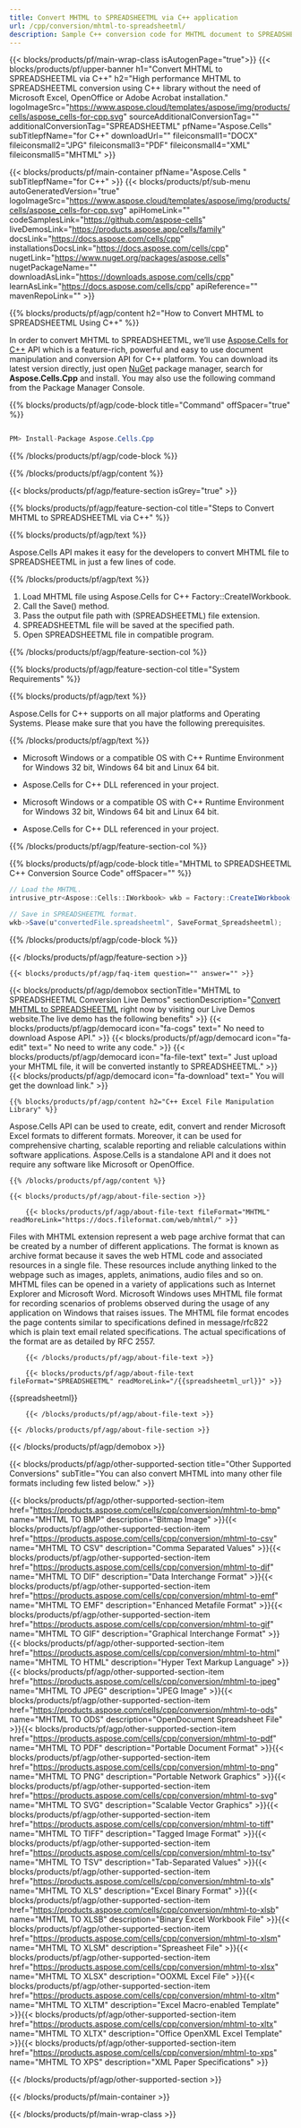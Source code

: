 ```yaml
---
title: Convert MHTML to SPREADSHEETML via C++ application 
url: /cpp/conversion/mhtml-to-spreadsheetml/ 
description: Sample C++ conversion code for MHTML document to SPREADSHEETML format. Programmers can use this source code for batch MHTML to SPREADSHEETML conversion within any C++ Application.
---
```


{{< blocks/products/pf/main-wrap-class isAutogenPage="true">}}
{{< blocks/products/pf/upper-banner h1="Convert MHTML to SPREADSHEETML via C++" h2="High performance MHTML to SPREADSHEETML conversion using C++ library without the need of Microsoft Excel, OpenOffice or Adobe Acrobat installation." logoImageSrc="https://www.aspose.cloud/templates/aspose/img/products/cells/aspose_cells-for-cpp.svg" sourceAdditionalConversionTag="" additionalConversionTag="SPREADSHEETML" pfName="Aspose.Cells" subTitlepfName="for C++" downloadUrl="" fileiconsmall1="DOCX" fileiconsmall2="JPG" fileiconsmall3="PDF" fileiconsmall4="XML" fileiconsmall5="MHTML" >}}

{{< blocks/products/pf/main-container pfName="Aspose.Cells " subTitlepfName="for C++" >}}
{{< blocks/products/pf/sub-menu autoGeneratedVersion="true" logoImageSrc="https://www.aspose.cloud/templates/aspose/img/products/cells/aspose_cells-for-cpp.svg" apiHomeLink="" codeSamplesLink="https://github.com/aspose-cells" liveDemosLink="https://products.aspose.app/cells/family" docsLink="https://docs.aspose.com/cells/cpp" installationsDocsLink="https://docs.aspose.com/cells/cpp" nugetLink="https://www.nuget.org/packages/aspose.cells" nugetPackageName="" downloadAsLink="https://downloads.aspose.com/cells/cpp" learnAsLink="https://docs.aspose.com/cells/cpp" apiReference="" mavenRepoLink="" >}}

{{% blocks/products/pf/agp/content h2="How to Convert MHTML to SPREADSHEETML Using C++" %}}

 In order to convert MHTML to SPREADSHEETML, we’ll use
 [Aspose.Cells for C++](https://products.aspose.com/cells/cpp) 
 API which is a feature-rich, powerful and easy to use document manipulation and conversion API for C++ platform. You can download its latest version directly, just open
 [NuGet](https://www.nuget.org/packages/aspose.cells) 
 package manager, search for
 **Aspose.Cells.Cpp** 
 and install. You may also use the following command from the Package Manager Console.

{{% blocks/products/pf/agp/code-block title="Command" offSpacer="true" %}}

```cs

PM> Install-Package Aspose.Cells.Cpp

```

{{% /blocks/products/pf/agp/code-block %}}

{{% /blocks/products/pf/agp/content %}}

{{< blocks/products/pf/agp/feature-section isGrey="true" >}}

{{% blocks/products/pf/agp/feature-section-col title="Steps to Convert MHTML to SPREADSHEETML via C++" %}}

{{% blocks/products/pf/agp/text %}}

 Aspose.Cells API makes it easy for the developers to convert MHTML file to SPREADSHEETML in just a few lines of code.

{{% /blocks/products/pf/agp/text %}}

1. Load MHTML file using Aspose.Cells for C++ Factory::CreateIWorkbook.
1. Call the Save() method.
1. Pass the output file path with (SPREADSHEETML) file extension.
1. SPREADSHEETML file will be saved at the specified path.
1. Open SPREADSHEETML file in compatible program.


{{% /blocks/products/pf/agp/feature-section-col %}}

{{% blocks/products/pf/agp/feature-section-col title="System Requirements" %}}

{{% blocks/products/pf/agp/text %}}

 Aspose.Cells for C++ supports on all major platforms and Operating Systems. Please make sure that you have the following prerequisites.

{{% /blocks/products/pf/agp/text %}}

- Microsoft Windows or a compatible OS with C++ Runtime Environment for Windows 32 bit, Windows 64 bit and Linux 64 bit.
- Aspose.Cells for C++ DLL referenced in your project.

-  Microsoft Windows or a compatible OS with C++ Runtime Environment for Windows 32 bit, Windows 64 bit and Linux 64 bit.
-  Aspose.Cells for C++ DLL referenced in your project.

{{% /blocks/products/pf/agp/feature-section-col %}}

{{% blocks/products/pf/agp/code-block title="MHTML to SPREADSHEETML C++ Conversion Source Code" offSpacer="" %}}

```cs
// Load the MHTML.
intrusive_ptr<Aspose::Cells::IWorkbook> wkb = Factory::CreateIWorkbook(u"sourceFile.mhtml");

// Save in SPREADSHEETML format.
wkb->Save(u"convertedFile.spreadsheetml", SaveFormat_Spreadsheetml);

```

{{% /blocks/products/pf/agp/code-block %}}

{{< /blocks/products/pf/agp/feature-section >}}

    {{< blocks/products/pf/agp/faq-item question="" answer="" >}}
 

<!-- aboutfile Starts -->

{{< blocks/products/pf/agp/demobox sectionTitle="MHTML to SPREADSHEETML Conversion Live Demos" sectionDescription="[Convert MHTML to SPREADSHEETML](https://products.aspose.app/cells/conversion/mhtml-to-spreadsheetml) right now by visiting our Live Demos website.The live demo has the following benefits" >}}
        {{< blocks/products/pf/agp/democard icon="fa-cogs" text=" No need to download Aspose API." >}}
        {{< blocks/products/pf/agp/democard icon="fa-edit" text=" No need to write any code." >}}
        {{< blocks/products/pf/agp/democard icon="fa-file-text" text=" Just upload your MHTML file, it will be converted instantly to SPREADSHEETML." >}}
        {{< blocks/products/pf/agp/democard icon="fa-download" text=" You will get the download link." >}}

    {{% blocks/products/pf/agp/content h2="C++ Excel File Manipulation Library" %}}

 Aspose.Cells API can be used to create, edit, convert and render Microsoft Excel formats to different formats. Moreover, it can be used for comprehensive charting, scalable reporting and reliable calculations within software applications. Aspose.Cells is a standalone API and it does not require any software like Microsoft or OpenOffice. ‎



    {{% /blocks/products/pf/agp/content %}}

    {{< blocks/products/pf/agp/about-file-section >}}

        {{< blocks/products/pf/agp/about-file-text fileFormat="MHTML" readMoreLink="https://docs.fileformat.com/web/mhtml/" >}}

Files with MHTML extension represent a web page archive format that can be created by a number of different applications. The format is known as archive format because it saves the web HTML code and associated resources in a single file. These resources include anything linked to the webpage such as images, applets, animations, audio files and so on. MHTML files can be opened in a variety of applications such as Internet Explorer and Microsoft Word. Microsoft Windows uses MHTML file format for recording scenarios of problems observed during the usage of any application on Windows that raises issues. The MHTML file format encodes the page contents similar to specifications defined in message/rfc822 which is plain text email related specifications. The actual specifications of the format are as detailed by RFC 2557.

        {{< /blocks/products/pf/agp/about-file-text >}}

        {{< blocks/products/pf/agp/about-file-text fileFormat="SPREADSHEETML" readMoreLink="/{{spreadsheetml_url}}" >}}

{{spreadsheetml}}

        {{< /blocks/products/pf/agp/about-file-text >}}

    {{< /blocks/products/pf/agp/about-file-section >}}

{{< /blocks/products/pf/agp/demobox >}}

<!-- aboutfile Ends -->

{{< blocks/products/pf/agp/other-supported-section title="Other Supported Conversions" subTitle="You can also convert MHTML into many other file formats including few listed below." >}}

{{< blocks/products/pf/agp/other-supported-section-item href="https://products.aspose.com/cells/cpp/conversion/mhtml-to-bmp" name="MHTML TO BMP" description="Bitmap Image" >}}{{< blocks/products/pf/agp/other-supported-section-item href="https://products.aspose.com/cells/cpp/conversion/mhtml-to-csv" name="MHTML TO CSV" description="Comma Separated Values" >}}{{< blocks/products/pf/agp/other-supported-section-item href="https://products.aspose.com/cells/cpp/conversion/mhtml-to-dif" name="MHTML TO DIF" description="Data Interchange Format" >}}{{< blocks/products/pf/agp/other-supported-section-item href="https://products.aspose.com/cells/cpp/conversion/mhtml-to-emf" name="MHTML TO EMF" description="Enhanced Metafile Format" >}}{{< blocks/products/pf/agp/other-supported-section-item href="https://products.aspose.com/cells/cpp/conversion/mhtml-to-gif" name="MHTML TO GIF" description="Graphical Interchange Format" >}}{{< blocks/products/pf/agp/other-supported-section-item href="https://products.aspose.com/cells/cpp/conversion/mhtml-to-html" name="MHTML TO HTML" description="Hyper Text Markup Language" >}}{{< blocks/products/pf/agp/other-supported-section-item href="https://products.aspose.com/cells/cpp/conversion/mhtml-to-jpeg" name="MHTML TO JPEG" description="JPEG Image" >}}{{< blocks/products/pf/agp/other-supported-section-item href="https://products.aspose.com/cells/cpp/conversion/mhtml-to-ods" name="MHTML TO ODS" description="OpenDocument Spreadsheet File" >}}{{< blocks/products/pf/agp/other-supported-section-item href="https://products.aspose.com/cells/cpp/conversion/mhtml-to-pdf" name="MHTML TO PDF" description="Portable Document Format" >}}{{< blocks/products/pf/agp/other-supported-section-item href="https://products.aspose.com/cells/cpp/conversion/mhtml-to-png" name="MHTML TO PNG" description="Portable Network Graphics" >}}{{< blocks/products/pf/agp/other-supported-section-item href="https://products.aspose.com/cells/cpp/conversion/mhtml-to-svg" name="MHTML TO SVG" description="Scalable Vector Graphics" >}}{{< blocks/products/pf/agp/other-supported-section-item href="https://products.aspose.com/cells/cpp/conversion/mhtml-to-tiff" name="MHTML TO TIFF" description="Tagged Image Format" >}}{{< blocks/products/pf/agp/other-supported-section-item href="https://products.aspose.com/cells/cpp/conversion/mhtml-to-tsv" name="MHTML TO TSV" description="Tab-Separated Values" >}}{{< blocks/products/pf/agp/other-supported-section-item href="https://products.aspose.com/cells/cpp/conversion/mhtml-to-xls" name="MHTML TO XLS" description="Excel Binary Format" >}}{{< blocks/products/pf/agp/other-supported-section-item href="https://products.aspose.com/cells/cpp/conversion/mhtml-to-xlsb" name="MHTML TO XLSB" description="Binary Excel Workbook File" >}}{{< blocks/products/pf/agp/other-supported-section-item href="https://products.aspose.com/cells/cpp/conversion/mhtml-to-xlsm" name="MHTML TO XLSM" description="Spreasheet File" >}}{{< blocks/products/pf/agp/other-supported-section-item href="https://products.aspose.com/cells/cpp/conversion/mhtml-to-xlsx" name="MHTML TO XLSX" description="OOXML Excel File" >}}{{< blocks/products/pf/agp/other-supported-section-item href="https://products.aspose.com/cells/cpp/conversion/mhtml-to-xltm" name="MHTML TO XLTM" description="Excel Macro-enabled Template" >}}{{< blocks/products/pf/agp/other-supported-section-item href="https://products.aspose.com/cells/cpp/conversion/mhtml-to-xltx" name="MHTML TO XLTX" description="Office OpenXML Excel Template" >}}{{< blocks/products/pf/agp/other-supported-section-item href="https://products.aspose.com/cells/cpp/conversion/mhtml-to-xps" name="MHTML TO XPS" description="XML Paper Specifications" >}}

{{< /blocks/products/pf/agp/other-supported-section >}}

{{< /blocks/products/pf/main-container >}}
    
{{< /blocks/products/pf/main-wrap-class >}}